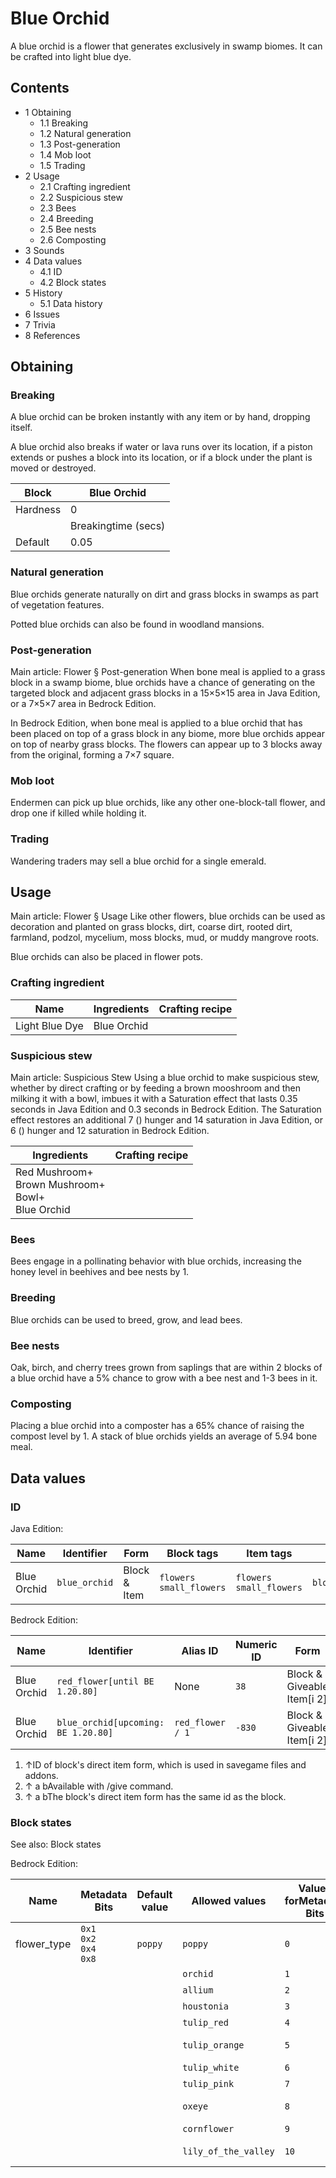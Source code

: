 # Blue Orchid
A blue orchid is a flower that generates exclusively in swamp biomes. It can be crafted into light blue dye.

## Contents
- 1 Obtaining
	- 1.1 Breaking
	- 1.2 Natural generation
	- 1.3 Post-generation
	- 1.4 Mob loot
	- 1.5 Trading
- 2 Usage
	- 2.1 Crafting ingredient
	- 2.2 Suspicious stew
	- 2.3 Bees
	- 2.4 Breeding
	- 2.5 Bee nests
	- 2.6 Composting
- 3 Sounds
- 4 Data values
	- 4.1 ID
	- 4.2 Block states
- 5 History
	- 5.1 Data history
- 6 Issues
- 7 Trivia
- 8 References

## Obtaining
### Breaking
A blue orchid can be broken instantly with any item or by hand, dropping itself.

A blue orchid also breaks if water or lava runs over its location, if a piston extends or pushes a block into its location, or if a block under the plant is moved or destroyed.

| Block    | Blue Orchid         |
|----------|---------------------|
| Hardness | 0                   |
|          | Breakingtime (secs) |
| Default  | 0.05                |

### Natural generation
Blue orchids generate naturally on dirt and grass blocks in swamps as part of vegetation features.

Potted blue orchids can also be found in woodland mansions.


### Post-generation
Main article: Flower § Post-generation
When bone meal is applied to a grass block in a swamp biome, blue orchids have a chance of generating on the targeted block and adjacent grass blocks in a 15×5×15 area in Java Edition, or a 7×5×7 area in Bedrock Edition.

In Bedrock Edition, when bone meal is applied to a blue orchid that has been placed on top of a grass block in any biome, more blue orchids appear on top of nearby grass blocks. The flowers can appear up to 3 blocks away from the original, forming a 7×7 square.

### Mob loot
Endermen can pick up blue orchids, like any other one-block-tall flower, and drop one if killed while holding it.

### Trading
Wandering traders may sell a blue orchid for a single emerald.

## Usage
Main article: Flower § Usage
Like other flowers, blue orchids can be used as decoration and planted on grass blocks, dirt, coarse dirt, rooted dirt, farmland, podzol, mycelium, moss blocks, mud, or muddy mangrove roots.

Blue orchids can also be placed in flower pots.

### Crafting ingredient
| Name           | Ingredients | Crafting recipe |
|----------------|-------------|-----------------|
| Light Blue Dye | Blue Orchid |                 |

### Suspicious stew
Main article: Suspicious Stew
Using a blue orchid to make suspicious stew, whether by direct crafting or by feeding a brown mooshroom and then milking it with a bowl, imbues it with a Saturation effect that lasts 0.35 seconds in Java Edition and 0.3 seconds in Bedrock Edition. The Saturation effect restores an additional 7 () hunger and 14 saturation in Java Edition, or 6 () hunger and 12 saturation in Bedrock Edition.

| Ingredients                                                 | Crafting recipe |
|-------------------------------------------------------------|-----------------|
| Red Mushroom+<br/>Brown Mushroom+<br/>Bowl+<br/>Blue Orchid |                 |

### Bees
Bees engage in a pollinating behavior with blue orchids, increasing the honey level in beehives and bee nests by 1.

### Breeding
Blue orchids can be used to breed, grow, and lead bees.

### Bee nests
Oak, birch, and cherry trees grown from saplings that are within 2 blocks of a blue orchid have a 5% chance to grow with a bee nest and 1-3 bees in it.

### Composting
Placing a blue orchid into a composter has a 65% chance of raising the compost level by 1. A stack of blue orchids yields an average of 5.94 bone meal.

## Data values
### ID
Java Edition:

| Name        | Identifier    | Form         | Block tags                    | Item tags                     | Translation key               |
|-------------|---------------|--------------|-------------------------------|-------------------------------|-------------------------------|
| Blue Orchid | `blue_orchid` | Block & Item | `flowers`<br/>`small_flowers` | `flowers`<br/>`small_flowers` | `block.minecraft.blue_orchid` |

Bedrock Edition:

| Name        | Identifier                           | Alias ID         | Numeric ID | Form                       | Item ID[i 1]   | Translation key                   |
|-------------|--------------------------------------|------------------|------------|----------------------------|----------------|-----------------------------------|
| Blue Orchid | `red_flower‌[until BE 1.20.80]`      | None             | `38`       | Block & Giveable Item[i 2] | Identical[i 3] | `tile.red_flower.blueOrchid.name` |
| Blue Orchid | `blue_orchid‌[upcoming: BE 1.20.80]` | `red_flower / 1` | `-830`     | Block & Giveable Item[i 2] | Identical[i 3] | `tile.red_flower.blueOrchid.name` |

1. ↑ID of block's direct item form, which is used in savegame files and addons.
2. ↑ a bAvailable with /give command.
3. ↑ a bThe block's direct item form has the same id as the block.

### Block states
See also: Block states

Bedrock Edition:

| Name        | Metadata Bits                       | Default value | Allowed values       | Values forMetadata Bits | Description        |
|-------------|-------------------------------------|---------------|----------------------|-------------------------|--------------------|
| flower_type | `0x1`<br/>`0x2`<br/>`0x4`<br/>`0x8` | `poppy`       | `poppy`              | `0`                     | Poppy              |
|             |                                     |               | `orchid`             | `1`                     | Blue Orchid        |
|             |                                     |               | `allium`             | `2`                     | Allium             |
|             |                                     |               | `houstonia`          | `3`                     | Azure Bluet        |
|             |                                     |               | `tulip_red`          | `4`                     | Red Tulip          |
|             |                                     |               | `tulip_orange`       | `5`                     | Orange Tulip       |
|             |                                     |               | `tulip_white`        | `6`                     | White Tulip        |
|             |                                     |               | `tulip_pink`         | `7`                     | Pink Tulip         |
|             |                                     |               | `oxeye`              | `8`                     | Oxeye Daisy        |
|             |                                     |               | `cornflower`         | `9`                     | Cornflower         |
|             |                                     |               | `lily_of_the_valley` | `10`                    | Lily of the Valley |


